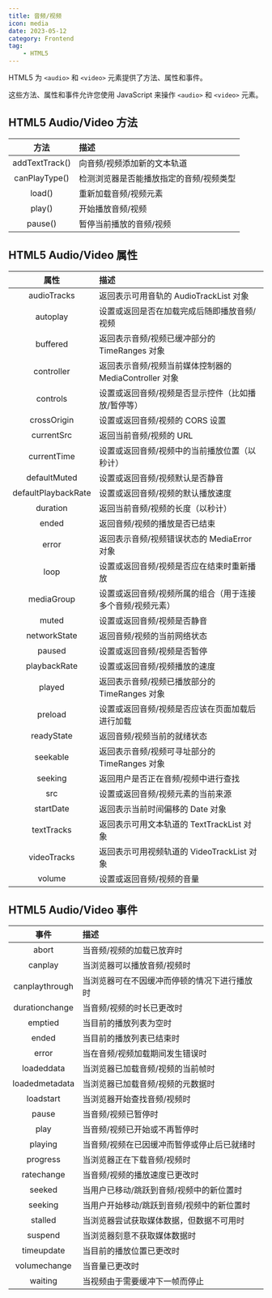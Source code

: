 ```yaml
---
title: 音频/视频
icon: media
date: 2023-05-12
category: Frontend
tag:
    - HTML5
---
```


HTML5 为 `<audio>` 和 `<video>` 元素提供了方法、属性和事件。

这些方法、属性和事件允许您使用 JavaScript 来操作 `<audio>` 和 `<video>` 元素。

## HTML5 Audio/Video 方法

|  方法  |  描述  |
|  :----:  |  :----  |
|  addTextTrack()  |  向音频/视频添加新的文本轨道  |
|  canPlayType()  |  检测浏览器是否能播放指定的音频/视频类型  |
|  load()  |  重新加载音频/视频元素  |
|  play()  |  开始播放音频/视频  |
|  pause()  |  暂停当前播放的音频/视频  |

## HTML5 Audio/Video 属性

|  属性  |  描述  |
|  :----:  |  :----  |
|  audioTracks  |  返回表示可用音轨的 AudioTrackList 对象  |
|  autoplay  |  设置或返回是否在加载完成后随即播放音频/视频  |
|  buffered  |  返回表示音频/视频已缓冲部分的 TimeRanges 对象  |
|  controller  |  返回表示音频/视频当前媒体控制器的 MediaController 对象  |
|  controls  |  设置或返回音频/视频是否显示控件（比如播放/暂停等）  |
|  crossOrigin  |  设置或返回音频/视频的 CORS 设置  |
|  currentSrc  |  返回当前音频/视频的 URL  |
|  currentTime  |  设置或返回音频/视频中的当前播放位置（以秒计）  |
|  defaultMuted  |  设置或返回音频/视频默认是否静音  |
|  defaultPlaybackRate  |  设置或返回音频/视频的默认播放速度  |
|  duration  |  返回当前音频/视频的长度（以秒计）  |
|  ended  |  返回音频/视频的播放是否已结束  |
|  error  |  返回表示音频/视频错误状态的 MediaError 对象  |
|  loop  |  设置或返回音频/视频是否应在结束时重新播放  |
|  mediaGroup  |  设置或返回音频/视频所属的组合（用于连接多个音频/视频元素）  |
|  muted  |  设置或返回音频/视频是否静音  |
|  networkState  |  返回音频/视频的当前网络状态  |
|  paused  |  设置或返回音频/视频是否暂停  |
|  playbackRate  |  设置或返回音频/视频播放的速度  |
|  played  |  返回表示音频/视频已播放部分的 TimeRanges 对象  |
|  preload  |  设置或返回音频/视频是否应该在页面加载后进行加载  |
|  readyState  |  返回音频/视频当前的就绪状态  |
|  seekable  |  返回表示音频/视频可寻址部分的 TimeRanges 对象  |
|  seeking  |  返回用户是否正在音频/视频中进行查找  |
|  src  |  设置或返回音频/视频元素的当前来源  |
|  startDate  |  返回表示当前时间偏移的 Date 对象  |
|  textTracks  |  返回表示可用文本轨道的 TextTrackList 对象  |
|  videoTracks  |  返回表示可用视频轨道的 VideoTrackList 对象  |
|  volume  |  设置或返回音频/视频的音量  |

## HTML5 Audio/Video 事件

|  事件  |  描述  |
|  :----:  |  :----  |
|  abort  |  当音频/视频的加载已放弃时  |
|  canplay  |  当浏览器可以播放音频/视频时  |
|  canplaythrough  |  当浏览器可在不因缓冲而停顿的情况下进行播放时  |
|  durationchange  |  当音频/视频的时长已更改时  |
|  emptied  |  当目前的播放列表为空时  |
|  ended  |  当目前的播放列表已结束时  |
|  error  |  当在音频/视频加载期间发生错误时  |
|  loadeddata  |  当浏览器已加载音频/视频的当前帧时  |
|  loadedmetadata  |  当浏览器已加载音频/视频的元数据时  |
|  loadstart  |  当浏览器开始查找音频/视频时  |
|  pause  |  当音频/视频已暂停时  |
|  play  |  当音频/视频已开始或不再暂停时  |
|  playing  |  当音频/视频在已因缓冲而暂停或停止后已就绪时  |
|  progress  |  当浏览器正在下载音频/视频时  |
|  ratechange  |  当音频/视频的播放速度已更改时  |
|  seeked  |  当用户已移动/跳跃到音频/视频中的新位置时  |
|  seeking  |  当用户开始移动/跳跃到音频/视频中的新位置时  |
|  stalled  |  当浏览器尝试获取媒体数据，但数据不可用时  |
|  suspend  |  当浏览器刻意不获取媒体数据时  |
|  timeupdate  |  当目前的播放位置已更改时  |
|  volumechange  |  当音量已更改时  |
|  waiting  |  当视频由于需要缓冲下一帧而停止  |

